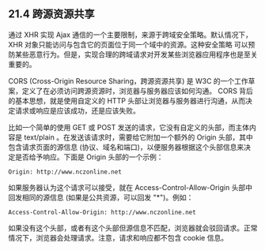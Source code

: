 ## 21.4 跨源资源共享

通过 XHR 实现 Ajax 通信的一个主要限制，来源于跨域安全策略。默认情况下，XHR 对象只能访问与包含它的页面位于同一个域中的资源。这种安全策略
可以预防某些恶意行为。但是，实现合理的跨域请求对开发某些浏览器应用程序也是至关重要的。

CORS (Cross-Origin Resource Sharing，跨源资源共享) 是 W3C 的一个工作草案，定义了在必须访问跨源资源时，浏览器与服务器应该如何沟通。
CORS 背后的基本思想，就是使用自定义的 HTTP 头部让浏览器与服务器进行沟通，从而决定请求或响应是应该成功，还是应该失败。

比如一个简单的使用 GET 或 POST 发送的请求，它没有自定义的头部，而主体内容是 text/plain 。在发送该请求时，需要给它附加一个额外的
Origin 头部，其中包含请求页面的源信息 (协议、域名和端口)，以便服务器根据这个头部信息来决定是否给予响应。下面是 Origin 头部的一个示例：

    Origin: http://www.nczonline.net

如果服务器认为这个请求可以接受，就在 Access-Control-Allow-Origin 头部中回发相同的源信息 (如果是公共资源，可以回发 "*")。例如：

    Access-Control-Allow-Origin: http://www.nczonline.net

如果没有这个头部，或者有这个头部但源信息不匹配，浏览器就会驳回请求。正常情况下，浏览器会处理请求。注意，请求和响应都不包含 cookie 信息。
